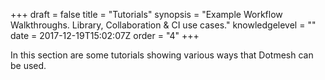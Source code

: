 +++
draft = false
title = "Tutorials"
synopsis = "Example Workflow Walkthroughs. Library, Collaboration & CI use cases."
knowledgelevel = ""
date = 2017-12-19T15:02:07Z
order = "4"
+++

In this section are some tutorials showing various ways that Dotmesh can be used.
